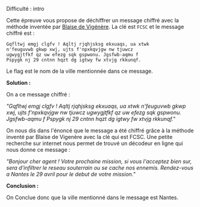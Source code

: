 Difficulté : intro

Cette épreuve vous propose de déchiffrer un message chiffré avec la méthode inventée par [Blaise de Vigénère](https://fr.wikipedia.org/wiki/Chiffre_de_Vigen%C3%A8re). La clé est `FCSC` et le message chiffré est :

```
Gqfltwj emgj clgfv ! Aqltj rjqhjsksg ekxuaqs, ua xtwk
n'feuguvwb gkwp xwj, ujts f'npxkqvjgw nw tjuwcz
ugwygjtfkf qz uw efezg sqk gspwonu. Jgsfwb-aqmu f
Pspygk nj 29 cntnn hqzt dg igtwy fw xtvjg rkkunqf.
```

Le flag est le nom de la ville mentionnée dans ce message.

**Solution :**

On a ce message chiffré : 

*"Gqfltwj emgj clgfv ! Aqltj rjqhjsksg ekxuaqs, ua xtwk
n'feuguvwb gkwp xwj, ujts f'npxkqvjgw nw tjuwcz
ugwygjtfkf qz uw efezg sqk gspwonu. Jgsfwb-aqmu f
Pspygk nj 29 cntnn hqzt dg igtwy fw xtvjg rkkunqf."*

On nous dis dans l'énoncé que le message a été chiffré grâce à la méthode inventé par Blaise de Vigenère avec la clé qui est FCSC.
Une petite recherche sur internet nous permet de trouvé un décodeur en ligne qui nous donne ce message : 

*"Bonjour cher agent ! Votre prochaine mission, si vous
l'acceptez bien sur, sera d'infiltrer le reseau
souterrain ou se cache nos ennemis. Rendez-vous a
Nantes le 29 avril pour le debut de votre mission."*

**Conclusion :**

On Conclue donc que la ville mentionné dans le message est Nantes.
